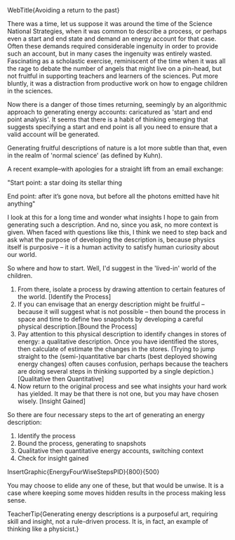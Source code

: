 WebTitle{Avoiding a return to the past}

There was a time, let us suppose it was around the time of the Science National Strategies, when it was common to describe a process, or perhaps even a start and end state and demand an energy account for that case. Often these demands required considerable ingenuity in order to provide such an account, but in many cases the ingenuity was entirely wasted. Fascinating as a scholastic exercise, reminiscent of the time when it was all the rage to debate the number of angels that might live on a pin-head, but not fruitful in supporting teachers and learners of the sciences. Put more bluntly, it was a distraction from productive work on how to engage children in the sciences.

Now there is a danger of those times returning, seemingly by an algorithmic approach to generating energy accounts: caricatured as 'start and end point analysis'. It seems that there is a habit of thinking emerging that suggests specifying a start and end point is all you need to ensure that a valid account will be generated.

Generating fruitful descriptions of nature is a lot more subtle than that, even in the realm of 'normal science' (as defined by Kuhn).

A recent example–with apologies for a straight lift from an email exchange:

"Start point: a star doing its stellar thing

End point: after it’s gone nova, but before all the photons emitted have hit anything"

I look at this for a long time and wonder what insights I hope to gain from generating such a description. And no, since you ask, no more context is given. When faced with questions like this, I think we need to step back and ask what the purpose of developing the description is, because physics itself is purposive – it is a human activity to satisfy human curiosity about our world.

So where and how to start. Well, I'd suggest in the 'lived-in' world of the children.

1. From there, isolate a process by drawing attention to certain features of the world. [Identify the Process]
2. If you can envisage that an energy description might be fruitful – because it will suggest what is not possible – then bound the process in space and time to define two snapshots by developing a careful physical description.[Bound the Process]
3. Pay attention to this physical description to identify changes in stores of energy: a qualitative description. Once you have identified the stores, then calculate of estimate the changes in the stores. (Trying to jump straight to the  (semi-)quantitative bar charts (best deployed showing energy changes) often causes confusion, perhaps because the teachers are doing several steps in thinking supported by a single depiction.)[Qualitative then Quantitative]
4. Now return to the original process and see what insights your hard work has yielded. It may be that there is not one, but you may have chosen wisely. [Insight Gained]

So there are four necessary steps to the art of generating an energy description:

1. Identify the process
2. Bound the process, generating to snapshots
3. Qualitative then quantitative energy accounts, switching context
4. Check for insight gained

InsertGraphic{EnergyFourWiseStepsPID}{800}{500}

You may choose to elide any one of these, but that would be unwise. It is a case where keeping some moves hidden results in the process making less sense.

TeacherTip{Generating energy descriptions is a purposeful art, requiring skill and insight, not a rule-driven process. It is, in fact, an example of thinking like a physicist.}
